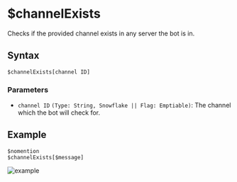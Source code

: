 # $channelExists
Checks if the provided channel exists in any server the bot is in.


## Syntax
```
$channelExists[channel ID]
```


### Parameters
- `channel ID` `(Type: String, Snowflake || Flag: Emptiable)`: The channel which the bot will check for.


## Example
```
$nomention
$channelExists[$message]
```

![example](https://user-images.githubusercontent.com/113303649/212074836-53aacb9a-5745-4c4d-a25a-be4b98ad5a64.png)

